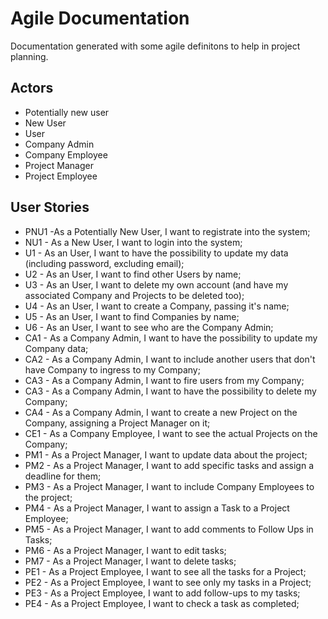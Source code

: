 # Agile Documentation

Documentation generated with some agile definitons to help in project planning.

## Actors

- Potentially new user
- New User
- User
- Company Admin
- Company Employee
- Project Manager
- Project Employee

## User Stories

- PNU1 -As a Potentially New User, I want to registrate into the system;
- NU1 - As a New User, I want to login into the system;
- U1 - As an User, I want to have the possibility to update my data (including password, excluding email);
- U2 - As an User, I want to find other Users by name;
- U3 - As an User, I want to delete my own account (and have my associated Company and Projects to be deleted too);
- U4 - As an User, I want to create a Company, passing it's name;
- U5 - As an User, I want to find Companies by name;
- U6 - As an User, I want to see who are the Company Admin;
- CA1 - As a Company Admin, I want to have the possibility to update my Company data;
- CA2 - As a Company Admin, I want to include another users that don't have Company to ingress to my Company;
- CA3 - As a Company Admin, I want to fire users from my Company;
- CA3 - As a Company Admin, I want to have the possibility to delete my Company;
- CA4 - As a Company Admin, I want to create a new Project on the Company, assigning a Project Manager on it;
- CE1 - As a Company Employee, I want to see the actual Projects on the Company;
- PM1 - As a Project Manager, I want to update data about the project;
- PM2 - As a Project Manager, I want to add specific tasks and assign a deadline for them;
- PM3 - As a Project Manager, I want to include Company Employees to the project;
- PM4 - As a Project Manager, I want to assign a Task to a Project Employee;
- PM5 - As a Project Manager, I want to add comments to Follow Ups in Tasks;
- PM6 - As a Project Manager, I want to edit tasks;
- PM7 - As a Project Manager, I want to delete tasks;
- PE1 - As a Project Employee, I want to see all the tasks for a Project;
- PE2 - As a Project Employee, I want to see only my tasks in a Project;
- PE3 - As a Project Employee, I want to add follow-ups to my tasks;
- PE4 - As a Project Employee, I want to check a task as completed;
